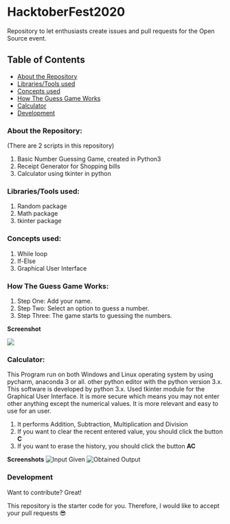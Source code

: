 # HacktoberFest2020
Repository to let enthusiasts create issues and pull requests for the Open Source event.

## Table of Contents

-   [About the Repository](#abouttherepository)
-   [Libraries/Tools used](#librariestoolsused)
-   [Concepts used](#conceptsused)
-   [How The Guess Game Works](#howtheguessgameworks)
-   [Calculator](#calculator)
-   [Development](#development)

### About the Repository:
(There are 2 scripts in this repository)
1) Basic Number Guessing Game, created in Python3
2) Receipt Generator for Shopping bills
3) Calculator using tkinter in python
 
### Libraries/Tools used:
1) Random package
2) Math package
3) tkinter package

### Concepts used:
1) While loop
2) If-Else
3) Graphical User Interface

### How The Guess Game Works:
1) Step One: Add your name.
2) Step Two: Select an option to guess a number.
3) Step Three: The game starts to guessing the numbers.

**Screenshot**

![](images/game.jpg)

### Calculator:

This Program run on both Windows and Linux operating system by using pycharm, anaconda 3 or all. other python editor with the python version 3.x.
This software is developed by python 3.x.
Used tkinter module for the Graphical User Interface.
It is more secure which means you may not enter other anything except the numerical values.
It is more relevant and easy to use for an user.

1) It performs Addition, Subtraction, Multiplication and Division
2) If you want to clear the recent entered value, you should click the button **C**
3) If you want to erase the history, you should click the button **AC**


**Screenshots**
![Input Given](https://github.com/UshasriMavuri1999/HacktoberFest2020/blob/master/images/input.jpg)
![Obtained Output](https://github.com/UshasriMavuri1999/HacktoberFest2020/blob/master/images/output.jpg)


### Development

Want to contribute? Great!

This repository is the starter code for you. Therefore, I would like to accept your pull requests 😎
